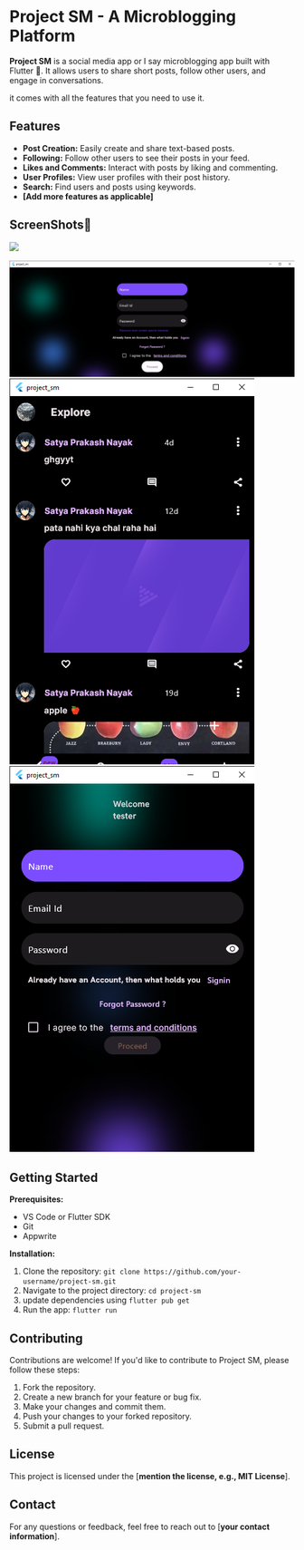 # Project SM - A Microblogging Platform

**Project SM** is a social media app or I say microblogging app built with Flutter 💙. It allows users to share short posts, follow other users, and engage in conversations.


it comes with all the features that you need to use it.

## Features

* **Post Creation:** Easily create and share text-based posts.
* **Following:** Follow other users to see their posts in your feed.
* **Likes and Comments:** Interact with posts by liking and commenting.
* **User Profiles:** View user profiles with their post history.
* **Search:** Find users and posts using keywords.
* **[Add more features as applicable]**

## ScreenShots📱

<img width="300" src="https://github.com/Roaa94/flutter_airbnb_ui/assets/50345358/4847cfc5-657e-4649-8829-2d5b473c9950"/>

![Login Screen](screenshots/login_screen_win.png)
![Home Page](screenshots/home_screen_win.png)
![login Page](screenshots/login_screen_win2.png)


## Getting Started

**Prerequisites:**

* VS Code or Flutter SDK
* Git
* Appwrite

**Installation:**

1. Clone the repository: `git clone https://github.com/your-username/project-sm.git`
2. Navigate to the project directory: `cd project-sm`
3. update dependencies using `flutter pub get`
4. Run the app:  `flutter run `

## Contributing

Contributions are welcome! If you'd like to contribute to Project SM, please follow these steps:

1. Fork the repository.
2. Create a new branch for your feature or bug fix.
3. Make your changes and commit them.
4. Push your changes to your forked repository.
5. Submit a pull request.

## License

This project is licensed under the [**mention the license, e.g., MIT License**].

## Contact

For any questions or feedback, feel free to reach out to [**your contact information**].
